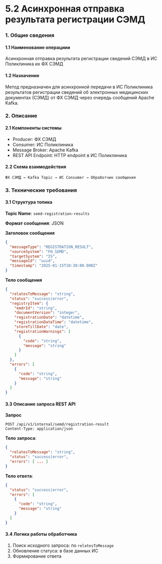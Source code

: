 # 5.2 Асинхронная отправка результата регистрации СЭМД

### 1. Общие сведения

#### 1.1 Наименование операциии

Асинхронная отправка результата регистрации сведений  СЭМД в ИС Поликлиника их ФХ СЭМД

#### 1.2 Назначение

Метод предназначен для асинхронной передачи в ИС Поликлиника результатов регистрации сведений об электронных медицинских документах (СЭМД) от ФХ СЭМД через очередь сообщений Apache Kafka.

### 2. Описание

#### 2.1 Компоненты системы

* Producer: ФХ СЭМД&#x20;
* Consumer: ИС Поликлиника
* Message Broker: Apache Kafka
* REST API Endpoint: HTTP endpoint в ИС Поликлиника

#### 2.2 Схема взаимодействия

```
ФХ СЭМД → Kafka Topic → ИС Consumer → Обработчик сообщения
```

### 3. Технические требования

#### 3.1 Структура топика

**Topic Name**: `semd-registration-results`

**Формат сообщения**: JSON



**Заголовок сообщения**&#x20;

```json
{
  "messageType": "REGISTRATION_RESULT",
  "sourceSystem": "FH_SEMD",
  "targetSystem": "IS",
  "messageId": "uuid",
  "timestamp": "2025-01-15T10:30:00.000Z"
}
```

**Тело сообщения**

```json
{
  "relatesToMessage": "string",
  "status": "success|error",
  "registryItem": {
    "emdrId": "string",
    "documentVersion": "integer",
    "registrationDate": "datetime",
    "registrationDateTime": "datetime", 
    "storeTillDate": "date",
    "registrationWarnings": [
      {
        "code": "string",
        "message": "string"
      }
    ]
  },
  "errors": [
    {
      "code": "string",
      "message": "string"
    }
  ]
}
```

#### 3.3 Описание запроса REST API

**Запрос**

```http
POST /api/v1/internal/semd/registration-result
Content-Type: application/json
```

**Тело запроса**:

```json
{
  "relatesToMessage": "string",
  "status": "success|error",
  "errors": [ ... ]
}
```

**Тело ответа**:

```json
{
  "status": "success|error",
  "errors": [
    {
      "code": "string",
      "message": "string"
    }
  ]
}
```

#### 3.4 Логика работы обработчика

1. Поиск исходного запроса: по `relatesToMessage`
2. Обновление статуса: в базе данных ИС
3. Формирование ответа



